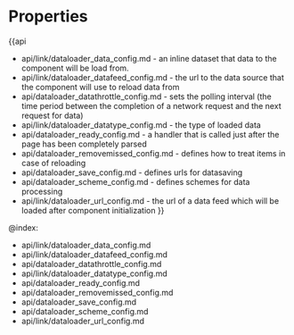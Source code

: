 Properties
==========

{{api
- api/link/dataloader_data_config.md - an inline dataset that data to the component will be load from.
- api/link/dataloader_datafeed_config.md - the url to the data source that the component will use to reload data from
- api/dataloader_datathrottle_config.md - sets the polling interval (the time period between the completion of a network request and the next request for data)
- api/link/dataloader_datatype_config.md - the type of loaded data
- api/dataloader_ready_config.md - a handler that is called just after the page has been completely parsed
- api/dataloader_removemissed_config.md - defines how to treat items in case of reloading
- api/dataloader_save_config.md - defines urls for datasaving
- api/dataloader_scheme_config.md - defines schemes for data processing
- api/link/dataloader_url_config.md - the url of a data feed which will be loaded after component initialization
}}

@index:
- api/link/dataloader_data_config.md
- api/link/dataloader_datafeed_config.md
- api/dataloader_datathrottle_config.md
- api/link/dataloader_datatype_config.md
- api/dataloader_ready_config.md
- api/dataloader_removemissed_config.md
- api/dataloader_save_config.md
- api/dataloader_scheme_config.md
- api/link/dataloader_url_config.md


